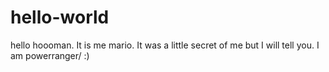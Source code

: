 # hello-world

hello hoooman. It is me mario.
It was a little secret of me but I will tell you.
I am powerranger/ :)
